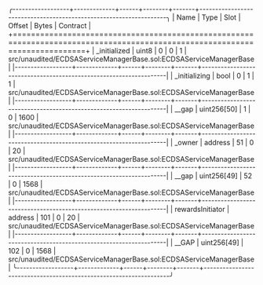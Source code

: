 
╭------------------+-------------+------+--------+-------+-------------------------------------------------------------------╮
| Name             | Type        | Slot | Offset | Bytes | Contract                                                          |
+============================================================================================================================+
| _initialized     | uint8       | 0    | 0      | 1     | src/unaudited/ECDSAServiceManagerBase.sol:ECDSAServiceManagerBase |
|------------------+-------------+------+--------+-------+-------------------------------------------------------------------|
| _initializing    | bool        | 0    | 1      | 1     | src/unaudited/ECDSAServiceManagerBase.sol:ECDSAServiceManagerBase |
|------------------+-------------+------+--------+-------+-------------------------------------------------------------------|
| __gap            | uint256[50] | 1    | 0      | 1600  | src/unaudited/ECDSAServiceManagerBase.sol:ECDSAServiceManagerBase |
|------------------+-------------+------+--------+-------+-------------------------------------------------------------------|
| _owner           | address     | 51   | 0      | 20    | src/unaudited/ECDSAServiceManagerBase.sol:ECDSAServiceManagerBase |
|------------------+-------------+------+--------+-------+-------------------------------------------------------------------|
| __gap            | uint256[49] | 52   | 0      | 1568  | src/unaudited/ECDSAServiceManagerBase.sol:ECDSAServiceManagerBase |
|------------------+-------------+------+--------+-------+-------------------------------------------------------------------|
| rewardsInitiator | address     | 101  | 0      | 20    | src/unaudited/ECDSAServiceManagerBase.sol:ECDSAServiceManagerBase |
|------------------+-------------+------+--------+-------+-------------------------------------------------------------------|
| __GAP            | uint256[49] | 102  | 0      | 1568  | src/unaudited/ECDSAServiceManagerBase.sol:ECDSAServiceManagerBase |
╰------------------+-------------+------+--------+-------+-------------------------------------------------------------------╯

